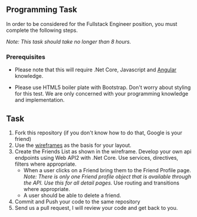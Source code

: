 ## Programming Task

In order to be considered for the Fullstack Engineer position, you must complete the following steps. 

*Note: This task should take no longer than 8 hours.*

### Prerequisites

- Please note that this will require .Net Core, Javascript and [Angular](https://angularjs.org) knowledge. 

- Please use HTML5 boiler plate with Bootstrap. Don't worry about styling for this test. We are only concerned with your programming knowledge and implementation. 

## Task

1. Fork this repository (if you don't know how to do that, Google is your friend)
2. Use the [wireframes](example.png) as the basis for your layout.
3. Create the Friends List as shown in the wireframe. Develop your own api endpoints using Web API2 with .Net Core. Use services, directives, filters where appropriate.
	- When a user clicks on a Friend bring them to the Friend Profile page. *Note: There is only one Friend profile object that is available through the API. Use this for all detail pages.* Use routing and transitions where appropriate.
	- A user should be able to delete a friend.
4. Commit and Push your code to the same repository
5. Send us a pull request, I will review your code and get back to you.
